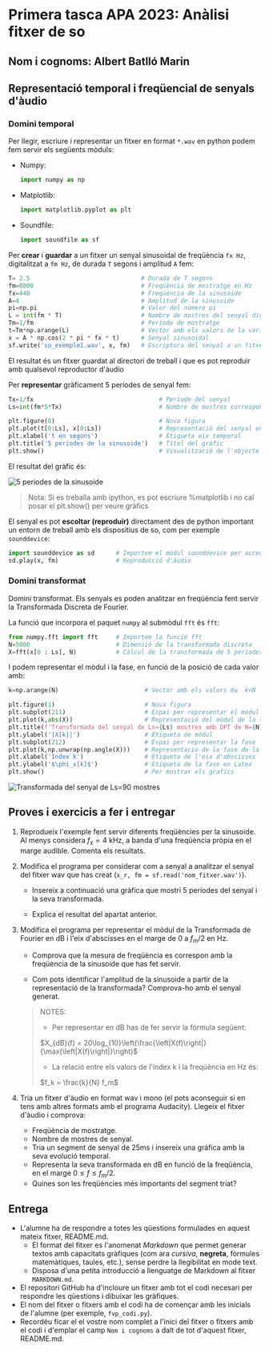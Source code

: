 # Primera tasca APA 2023: Anàlisi fitxer de so

## Nom i cognoms: Albert Batlló Marin

## Representació temporal i freqüencial de senyals d'àudio

### Domini temporal

Per llegir, escriure i representar un fitxer en format `*.wav` en python podem fem servir els següents mòduls: 

- Numpy:

    ```python
    import numpy as np
    ```

- Matplotlib:

    ```python
    import matplotlib.pyplot as plt
    ```

- Soundfile:

    ```python
    import soundfile as sf
    ```

Per **crear** i **guardar** a un fitxer un senyal sinusoidal de freqüència `fx Hz`, digitalitzat a `fm Hz`, de durada `T` segons i amplitud
`A` fem:

```python
T= 2.5                               # Durada de T segons
fm=8000                              # Freqüència de mostratge en Hz
fx=440                               # Freqüència de la sinusoide
A=4                                  # Amplitud de la sinusoide
pi=np.pi                             # Valor del número pi
L = int(fm * T)                      # Nombre de mostres del senyal digital
Tm=1/fm                              # Període de mostratge
t=Tm*np.arange(L)                    # Vector amb els valors de la variable temporal, de 0 a T
x = A * np.cos(2 * pi * fx * t)      # Senyal sinusoidal
sf.write('so_exemple1.wav', x, fm)   # Escriptura del senyal a un fitxer en format wav
```

El resultat és un fitxer guardat al directori de treball i que es pot reproduir amb qualsevol reproductor d'àudio

Per **representar** gràficament 5 períodes de senyal fem:

```python
Tx=1/fx                                   # Període del senyal
Ls=int(fm*5*Tx)                           # Nombre de mostres corresponents a 5 períodes de la sinusoide

plt.figure(0)                             # Nova figura
plt.plot(t[0:Ls], x[0:Ls])                # Representació del senyal en funció del temps
plt.xlabel('t en segons')                 # Etiqueta eix temporal
plt.title('5 periodes de la sinusoide')   # Títol del gràfic
plt.show()                                # Visualització de l'objecte gràfic. 
```

El resultat del gràfic és:

![5 periodes de la sinusoide](img/sinusoide.png)

> Nota: Si es treballa amb ipython, es pot escriure %matplotlib i no cal posar el plt.show() per veure gràfics

El senyal es pot **escoltar (reproduir)** directament des de python important un entorn de treball amb els dispositius de so, com per
exemple `sounddevice`:

```python
import sounddevice as sd      # Importem el mòdul sounddevice per accedir a la tarja de so
sd.play(x, fm)                # Reproducció d'àudio
```

### Domini transformat

Domini transformat. Els senyals es poden analitzar en freqüència fent servir la Transformada Discreta de Fourier.

La funció que incorpora el paquet `numpy` al submòdul `fft` és `fft`:

```python
from numpy.fft import fft     # Importem la funció fft
N=5000                        # Dimensió de la transformada discreta
X=fft(x[0 : Ls], N)           # Càlcul de la transformada de 5 períodes de la sinusoide
```

I podem representar el mòdul i la fase, en funció de la posició de cada valor amb:

```python
k=np.arange(N)                        # Vector amb els valors 0≤  k<N

plt.figure(1)                         # Nova figura
plt.subplot(211)                      # Espai per representar el mòdul
plt.plot(k,abs(X))                    # Representació del mòdul de la transformada
plt.title(f'Transformada del senyal de Ls={Ls} mostres amb DFT de N={N}')   # Etiqueta del títol
plt.ylabel('|X[k]|')                  # Etiqueta de mòdul
plt.subplot(212)                      # Espai per representar la fase
plt.plot(k,np.unwrap(np.angle(X)))    # Representació de la fase de la transformad, desenroscada
plt.xlabel('Index k')                 # Etiqueta de l'eix d'abscisses 
plt.ylabel('$\phi_x[k]$')             # Etiqueta de la fase en Latex
plt.show()                            # Per mostrar els grafics
```

![Transformada del senyal de Ls=90 mostres](img/TF.png)

## Proves i exercicis a fer i entregar

1. Reprodueix l'exemple fent servir diferents freqüències per la sinusoide. Al menys considera $f_x = 4$ kHz, a banda d'una
    freqüència pròpia en el marge audible. Comenta els resultats.


2. Modifica el programa per considerar com a senyal a analitzar el senyal del fitxer wav que has creat (`x_r, fm = sf.read('nom_fitxer.wav')`).

    - Insereix a continuació una gràfica que mostri 5 períodes del senyal i la seva transformada.

    - Explica el resultat del apartat anterior.

3. Modifica el programa per representar el mòdul de la Transformada de Fourier en dB i l'eix d'abscisses en el marge de
    $0$ a $f_m/2$ en Hz.

    - Comprova que la mesura de freqüència es correspon amb la freqüència de la sinusoide que has fet servir.

    - Com pots identificar l'amplitud de la sinusoide a partir de la representació de la transformada?
      Comprova-ho amb el senyal generat.

    > NOTES:
    >
    > - Per representar en dB has de fer servir la fórmula següent:
    >
    > $X_{dB}(f) = 20\log_{10}\left(\frac{\left|X(f)\right|}{\max(\left|X(f)\right|}\right)$
    >
    > - La relació entre els valors de l'índex k i la freqüència en Hz és:
    >
    > $f_k = \frac{k}{N} f_m$

4. Tria un fitxer d'àudio en format wav i mono (el pots aconseguir si en tens amb altres formats amb el programa Audacity).
    Llegeix el fitxer d'àudio i comprova:

    - Freqüència de mostratge.
    - Nombre de mostres de senyal.
    - Tria un segment de senyal de 25ms i insereix una gráfica amb la seva evolució temporal.
    - Representa la seva transformada en dB en funció de la freqüència, en el marge $0\le f\le f_m/2$.
    - Quines son les freqüències més importants del segment triat?

## Entrega

- L'alumne ha de respondre a totes les qüestions formulades en aquest mateix fitxer, README.md.
  - El format del fitxer es l'anomenat *Markdown* que permet generar textos amb capacitats gràfiques (com ara *cursiva*, **negreta**,
  fòrmules matemàtiques, taules, etc.), sense perdre la llegibilitat en mode text.
  - Disposa d'una petita introducció a llenguatge de Markdown al fitxer `MARKDOWN.md`.
- El repositori GitHub ha d'incloure un fitxer amb tot el codi necesari per respondre les qüestions i dibuixar les gràfiques.
- El nom del fitxer o fitxers amb el codi ha de començar amb les inicials de l'alumne (per exemple, `fvp_codi.py`).
- Recordéu ficar el el vostre nom complet a l'inici del fitxer o fitxers amb el codi i d'emplar el camp `Nom i cognoms` a dalt de tot
  d'aquest fitxer, README.md.

